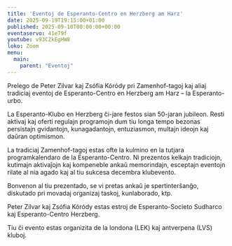 ```yaml
---
title: 'Eventoj de Esperanto-Centro en Herzberg am Harz'
date: 2025-09-19T19:15:00+01:00
published: 2025-09-10T00:00:00+00:00
eventaservo: 41e79f
youtube: v93CZkEgHW8
loko: Zoom
menu:
  main:
    parent: "Eventoj"
---
```


Prelego de Peter Zilvar kaj Zsófia Kóródy pri Zamenhof-tagoj kaj aliaj tradiciaj eventoj de Esperanto-Centro en Herzberg am Harz – la Esperanto-urbo.

<!--more-->

La Esperanto-Klubo en Herzberg ĉi-jare festos sian 50-jaran jubileon. Resti aktivaj kaj oferti regulajn programojn dum tiu longa tempo bezonas persistajn gvidantojn, kunagadantojn, entuziasmon, multajn ideojn kaj daŭran optimismon.

La tradiciaj Zamenhof-tagoj estas ofte la kulmino en la tutjara programkalendaro de la Esperanto-Centro. Ni prezentos kelkajn tradiciojn, kutimajn aktivaĵojn kaj kompeneble ankaŭ memorindajn, esceptajn eventojn rilate al nia agado kaj al tiu sukcesa decembra klubevento.

Bonvenon al tiu prezentado, se vi pretas ankaŭ je spertinterŝanĝo, diskutado pri movadaj organizaj taskoj, kunlaborado, ktp.

Peter Zilvar kaj Zsófia Kóródy estas estroj de Esperanto-Societo Sudharco kaj Esperanto-Centro Herzberg.

Tiu ĉi evento estas organizita de la londona (LEK) kaj antverpena (LVS) kluboj.
